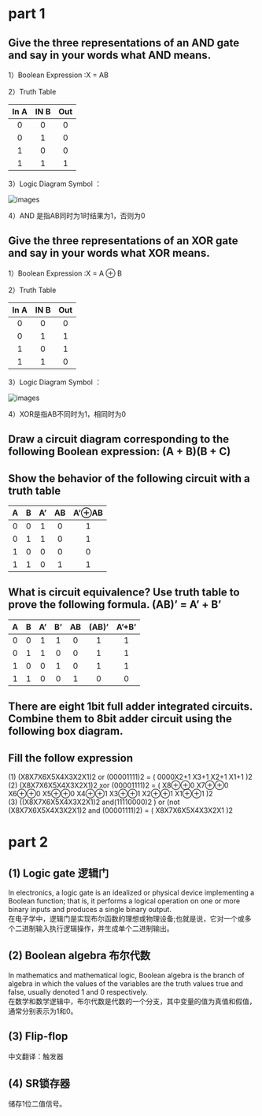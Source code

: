 # part 1
##  Give the three representations of an AND gate and say in your words what AND means. 

1）Boolean Expression :X = AB     

2）Truth Table  

| In A | IN B | Out |
|:-:|:-:|:-:|
| 0 | 0 | 0 |
| 0 | 1 | 0 |
| 1 | 0 | 0 |
| 1 | 1 | 1 |

3）Logic Diagram Symbol ：    

![images](https://pic002.cnblogs.com/images/2012/27325/2012112714105721.png)  

4）AND 是指AB同时为1时结果为1，否则为0  

## Give the three representations of an XOR gate and say in your words what XOR means. 

1）Boolean Expression :X = A ⊕ B     

2）Truth Table    

| In A | IN B | Out |
|:-:|:-:|:-:|
| 0 | 0 | 0 |
| 0 | 1 | 1 |
| 1 | 0 | 1 |
| 1 | 1 | 0 |  

3）Logic Diagram Symbol ：   

![images](https://pic002.cnblogs.com/images/2012/27325/2012112714321739.png)  

4）XOR是指AB不同时为1，相同时为0  

## Draw a circuit diagram corresponding to the following Boolean expression: (A + B)(B + C) 

##  Show the behavior of the following circuit with a truth table
  
| A | B | A’ | AB | A’⊕AB |
|:-:|:-:|:-:|:-:|:-:|
| 0 | 0 | 1 | 0 | 1 |
| 0 | 1 | 1 | 0 | 1 |
| 1 | 0 | 0 | 0 | 0 |
| 1 | 1 | 0 | 1 | 1 | 

## What is circuit equivalence? Use truth table to prove the following formula. (AB)’ = A’ + B’
  
| A | B | A’ | B’ | AB | (AB)’ | A’+B’ |
|:-:|:-:|:-:|:-:|:-:|:-:|:-:|
| 0 | 0 | 1 | 1 | 0 | 1 | 1 |
| 0 | 1 | 1 | 0 | 0 | 1 | 1 |
| 1 | 0 | 0 | 1 | 0 | 1 | 1 |
| 1 | 1 | 0 | 0 | 1 | 0 | 0 |

## There are eight 1bit full adder integrated circuits. Combine them to 8bit adder circuit using the following box diagram.


## Fill the follow expression

(1)  (X8X7X6X5X4X3X2X1)2 or (00001111)2 = ( 0000X2+1 X3+1 X2+1 X1+1 )2   
(2)  (X8X7X6X5X4X3X2X1)2 xor (00001111)2 = ( X8⊕⊕0  X7⊕⊕0 X6⊕⊕0 X5⊕⊕0 X4⊕⊕1 X3⊕⊕1 X2⊕⊕1 X1⊕⊕1 )2   
(3)  ((X8X7X6X5X4X3X2X1)2 and(11110000)2 ) or  (not (X8X7X6X5X4X3X2X1)2 and (00001111)2)  =  ( X8X7X6X5X4X3X2X1 )2
 
# part 2
## (1) Logic gate 逻辑门

In electronics, a logic gate is an idealized or physical device implementing a Boolean function; that is, it performs a logical operation on one or more binary inputs and produces a single binary output.  
在电子学中，逻辑门是实现布尔函数的理想或物理设备;也就是说，它对一个或多个二进制输入执行逻辑操作，并生成单个二进制输出。  

## (2) Boolean algebra 布尔代数

In mathematics and mathematical logic, Boolean algebra is the branch of algebra in which the values of the variables are the truth values true and false, usually denoted 1 and 0 respectively.   
在数学和数学逻辑中，布尔代数是代数的一个分支，其中变量的值为真值和假值，通常分别表示为1和0。  

## (3) Flip-flop

中文翻译：触发器  

## (4) SR锁存器

储存1位二值信号。  

